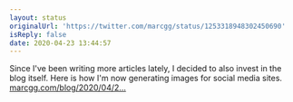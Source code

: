 ```yaml
---
layout: status
originalUrl: 'https://twitter.com/marcgg/status/1253318948302450690'
isReply: false
date: 2020-04-23 13:44:57
---
```


Since I've been writing more articles lately, I decided to also invest in the blog itself. Here is how I'm now generating images for social media sites. [marcgg.com/blog/2020/04/2…](https://marcgg.com/blog/2020/04/22/automatic-image-preview/)
